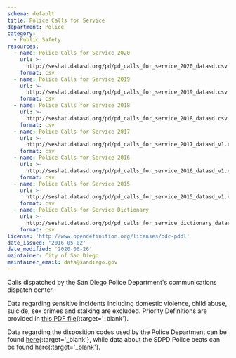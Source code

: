 ```yaml
---
schema: default
title: Police Calls for Service
department: Police
category:
  - Public Safety
resources:
  - name: Police Calls for Service 2020
    url: >-
      http://seshat.datasd.org/pd/pd_calls_for_service_2020_datasd.csv
    format: csv
  - name: Police Calls for Service 2019
    url: >-
      http://seshat.datasd.org/pd/pd_calls_for_service_2019_datasd.csv
    format: csv
  - name: Police Calls for Service 2018
    url: >-
      http://seshat.datasd.org/pd/pd_calls_for_service_2018_datasd.csv
    format: csv
  - name: Police Calls for Service 2017
    url: >-
      http://seshat.datasd.org/pd/pd_calls_for_service_2017_datasd_v1.csv
    format: csv
  - name: Police Calls for Service 2016
    url: >-
      http://seshat.datasd.org/pd/pd_calls_for_service_2016_datasd_v1.csv
    format: csv
  - name: Police Calls for Service 2015
    url: >-
      http://seshat.datasd.org/pd/pd_calls_for_service_2015_datasd_v1.csv
    format: csv
  - name: Police Calls for Service Dictionary
    url: >-
      http://seshat.datasd.org/pd/pd_calls_for_service_dictionary_datasd.csv
    format: csv
license: 'http://www.opendefinition.org/licenses/odc-pddl'
date_issued: '2016-05-02'
date_modified: '2020-06-26'
maintainer: City of San Diego
maintainer_email: data@sandiego.gov
---
```

Calls dispatched by the San Diego Police Department's communications
dispatch center.
<!--more-->
Data regarding sensitive incidents including domestic
violence, child abuse, suicide, sex crimes and stalking are excluded.
Priority Definitions are provided in [this PDF file](http://seshat.datasd.org/pd/pd_cfs_priority_defs_datasd.pdf){:target='_blank'}.


Data regarding the disposition codes used by the Police Department can be
found [here](/datasets/police-calls-disposition-codes/){:target='_blank'}, while data about the SDPD Police beats
can be found [here](/datasets/police-beats/){:target='_blank'}.
